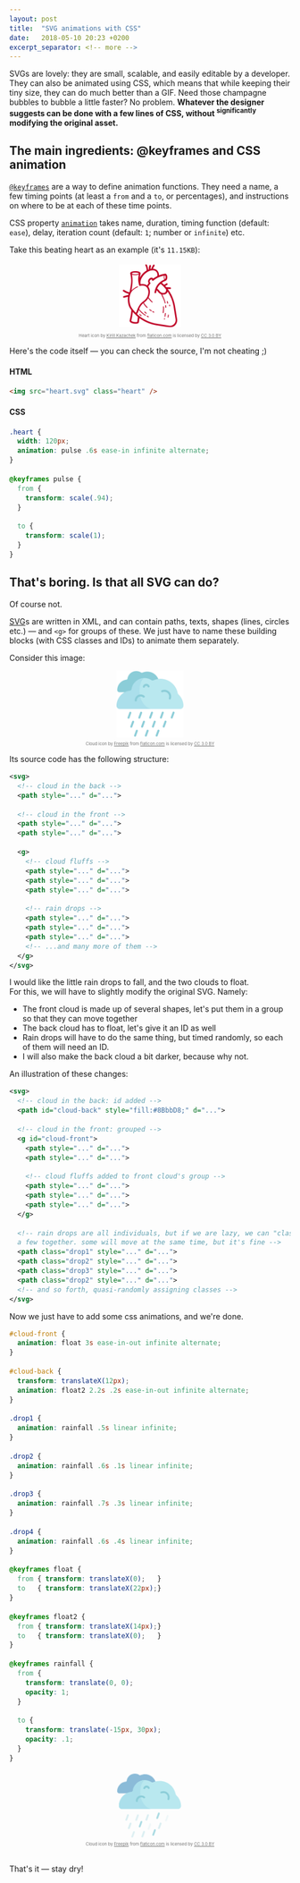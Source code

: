 ```yaml
---
layout: post
title:  "SVG animations with CSS"
date:   2018-05-10 20:23 +0200
excerpt_separator: <!-- more -->
---
```


SVGs are lovely: they are small, scalable, and easily editable by a developer. They can also be animated using CSS, which means that while keeping their tiny size, they can do much better than a GIF.<!-- more --> Need those champagne bubbles to bubble a little faster? No problem. **Whatever the designer suggests can be done with a few lines of CSS, without <sup>significantly</sup> modifying the original asset.**

## The main ingredients: @keyframes and CSS animation

[`@keyframes`](https://developer.mozilla.org/en-US/docs/Web/CSS/%40keyframes) are a way to define animation functions. They need a name, a few timing points (at least a `from` and a `to`, or percentages), and instructions on where to be at each of these time points.

CSS property [`animation`](https://developer.mozilla.org/en-US/docs/Web/CSS/animation) takes name, duration, timing function (default: `ease`), delay, iteration count (default: `1`; number or `infinite`) etc.

Take this beating heart as an example (it's `11.15KB`):

<style type="text/css">
  .svg {
    width: 120px;
    margin: 0 auto;    
  }
  .heart {
    animation: pulse .6s ease-in infinite alternate;
  }

  @keyframes pulse {
    from {transform: scale(.94);}
    to {transform: scale(1);}
  }
</style>
<div style="display: flex; flex-direction: column; align-items: center; max-width: 550px;">
<img src="./heart.svg" class="heart svg" />
<div style="font-size: 7.5px; opacity: .6; margin-top: 1em">Heart icon by <a href="https://www.flaticon.com/authors/kirill-kazachek" title="Kirill Kazachek">Kirill Kazachek</a> from <a href="https://www.flaticon.com/" title="Flaticon">flaticon.com</a> is licensed by <a href="http://creativecommons.org/licenses/by/3.0/" title="Creative Commons BY 3.0" target="_blank" data-id="_">CC 3.0 BY</a></div>
</div>

Here's the code itself — you can check the source, I'm not cheating ;)

#### HTML
```html
<img src="heart.svg" class="heart" />
```

#### CSS
```scss
.heart {
  width: 120px;
  animation: pulse .6s ease-in infinite alternate;
}

@keyframes pulse {
  from {
    transform: scale(.94);
  }

  to {
    transform: scale(1);
  }
}

```

## That's boring. Is that all SVG can do?

Of course not.

[SVG](https://en.wikipedia.org/wiki/Scalable_Vector_Graphics)s are written in XML, and can contain paths, texts, shapes (lines, circles etc.) — and `<g>` for groups of these. We just have to name these building blocks (with CSS classes and IDs) to animate them separately.

Consider this image:

<div style="display: flex; flex-direction: column; align-items: center; max-width: 550px;">
<img src="./rain.svg" class="svg" />
<div style="font-size: 7.5px; opacity: .6; margin-top: 1em">Cloud icon by <a href="http://www.freepik.com" title="Freepik">Freepik</a> from <a href="https://www.flaticon.com/" title="Flaticon">flaticon.com</a> is licensed by <a href="http://creativecommons.org/licenses/by/3.0/" title="Creative Commons BY 3.0" target="_blank" data-id="2_">CC 3.0 BY</a></div>
</div>

Its source code has the following structure:

```xml
<svg>
  <!-- cloud in the back -->
  <path style="..." d="...">

  <!-- cloud in the front -->
  <path style="..." d="...">
  <path style="..." d="...">

  <g>
    <!-- cloud fluffs -->
    <path style="..." d="...">
    <path style="..." d="...">
    <path style="..." d="...">

    <!-- rain drops -->
    <path style="..." d="...">
    <path style="..." d="...">
    <path style="..." d="...">
    <!-- ...and many more of them -->
  </g>
</svg>
```

I would like the little rain drops to fall, and the two clouds to float.  
For this, we will have to slightly modify the original SVG. Namely:
- The front cloud is made up of several shapes, let's put them in a group so that they can move together
- The back cloud has to float, let's give it an ID as well
- Rain drops will have to do the same thing, but timed randomly, so each of them will need an ID.
- I will also make the back cloud a bit darker, because why not.

An illustration of these changes:

```xml
<svg>
  <!-- cloud in the back: id added -->
  <path id="cloud-back" style="fill:#8BbbD8;" d="...">

  <!-- cloud in the front: grouped -->
  <g id="cloud-front">
    <path style="..." d="...">
    <path style="..." d="...">

    <!-- cloud fluffs added to front cloud's group -->
    <path style="..." d="...">
    <path style="..." d="...">
    <path style="..." d="...">
  </g>

  <!-- rain drops are all individuals, but if we are lazy, we can "class"
  a few together. some will move at the same time, but it's fine -->
  <path class="drop1" style="..." d="...">
  <path class="drop2" style="..." d="...">
  <path class="drop3" style="..." d="...">
  <path class="drop2" style="..." d="...">
  <!-- and so forth, quasi-randomly assigning classes -->
</svg>
```

Now we just have to add some css animations, and we're done.

```scss
#cloud-front {
  animation: float 3s ease-in-out infinite alternate;
}

#cloud-back {
  transform: translateX(12px);
  animation: float2 2.2s .2s ease-in-out infinite alternate;
}

.drop1 {
  animation: rainfall .5s linear infinite;
}

.drop2 {
  animation: rainfall .6s .1s linear infinite;
}

.drop3 {
  animation: rainfall .7s .3s linear infinite;
}

.drop4 {
  animation: rainfall .6s .4s linear infinite;
}

@keyframes float {
  from { transform: translateX(0);   }
  to   { transform: translateX(22px);}
}

@keyframes float2 {
  from { transform: translateX(14px);}
  to   { transform: translateX(0);   }
}

@keyframes rainfall {
  from {
    transform: translate(0, 0);
    opacity: 1;
  }

  to {
    transform: translate(-15px, 30px);
    opacity: .1;
  }
}
```

<style type="text/css">
  #cloud-front {
    animation: float 3s ease-in-out infinite alternate;
  }

  #cloud-back {
    transform: translateX(12px);
    animation: float2 2.2s .2s ease-in-out infinite alternate;
  }

  .drop1 {
    animation: rainfall .5s linear infinite;
  }

  .drop2 {
    animation: rainfall .6s .1s linear infinite;
  }

  .drop3 {
    animation: rainfall .7s .3s linear infinite;
  }

  .drop4 {
    animation: rainfall .6s .4s linear infinite;
  }

  @keyframes float {
    from {transform: translateX(0);}
    to {transform: translateX(22px);}
  }

  @keyframes float2 {
    from {transform: translateX(14px);}
    to {transform: translateX(0);}
  }

  @keyframes rainfall {
    from {
      transform: translate(0, 0);
      opacity: 1;
    }
    to {
      transform: translate(-15px, 30px);
      opacity: .1;
    }
  }
</style>

<div style="display: flex; flex-direction: column; align-items: center; max-width: 550px;">
<?xml version="1.0" encoding="iso-8859-1"?>
<!-- Generator: Adobe Illustrator 19.0.0, SVG Export Plug-In . SVG Version: 6.00 Build 0)  -->
<svg version="1.1" id="rain" xmlns="http://www.w3.org/2000/svg" xmlns:xlink="http://www.w3.org/1999/xlink" x="0px" y="0px" width="120px" height="120px"
	 viewBox="0 0 552.001 512.001" style="enable-background:new 0 0 512.001 512.001;" xml:space="preserve">
<path id="cloud-back" style="fill:#8BbbD8;" d="M330.066,91.981c-2.678-2.507-4.528-5.757-5.264-9.351c-8.552-41.775-45.509-73.201-89.813-73.201
	c-12.92,0-25.215,2.675-36.364,7.499c-3.529,1.527-7.579,1.276-10.814-0.802c-10.603-6.81-23.21-10.768-36.748-10.768
	c-34.131,0-62.393,25.094-67.362,57.837c-0.626,4.125-3.896,7.318-8.039,7.804c-39.655,4.654-70.426,38.35-70.426,79.255l0,0
	c0,9.332,7.565,16.896,16.896,16.896h316.324c9.332,0,16.896-7.565,16.896-16.896l0,0
	C355.352,127.26,345.624,106.546,330.066,91.981z"/>
<g id="cloud-front">
	<path style="fill:#B9E8EF;" d="M475.023,185.235c-3.916-3.666-6.622-8.42-7.698-13.675
		c-12.506-61.091-66.552-107.048-131.34-107.048c-18.894,0-36.874,3.912-53.177,10.966c-5.161,2.233-11.083,1.865-15.815-1.173
		c-15.506-9.958-33.942-15.747-53.739-15.747c-49.912,0-91.241,36.696-98.508,84.579c-0.915,6.032-5.697,10.702-11.756,11.413
		C44.999,161.356,0,210.633,0,270.451l0,0c0,13.646,11.062,24.709,24.709,24.709h462.583c13.646,0,24.709-11.063,24.709-24.709l0,0
		C512,236.827,497.774,206.535,475.023,185.235z"/>
	<path style="fill:#ABDFEB;" d="M207.779,58.722c-47.432,2.57-86.035,38.296-93.034,84.416c-0.915,6.032-5.697,10.702-11.756,11.413
		C44.999,161.356,0,210.633,0,270.451l0,0c0,13.646,11.062,24.709,24.709,24.709h235.938
		C153.418,256.289,161.934,99.33,207.779,58.722z"/>
	<path style="fill:#8BCDD8;" d="M147.178,237.838c-4.036,0-7.368-3.209-7.492-7.271c-0.591-19.344,11.238-36.79,29.435-43.414
		c14.724-5.358,31.425-2.537,43.588,7.364c3.212,2.615,3.697,7.339,1.081,10.551c-2.615,3.212-7.339,3.697-10.551,1.081
		c-8.213-6.686-19.05-8.518-28.988-4.901c-12.1,4.404-19.965,16.002-19.572,28.86c0.126,4.14-3.127,7.599-7.268,7.726
		C147.334,237.837,147.256,237.838,147.178,237.838z"/>
	<path style="fill:#8BCDD8;" d="M407.844,221.921c-0.804,0-1.622-0.13-2.426-0.405c-3.92-1.339-6.011-5.603-4.672-9.523
		c4.547-13.308,1.2-27.747-8.737-37.684c-10.634-10.634-26.434-13.677-40.253-7.749c-3.806,1.632-8.216-0.129-9.849-3.937
		c-1.632-3.807,0.13-8.216,3.937-9.849c19.491-8.358,41.775-4.068,56.772,10.929c14.015,14.014,18.737,34.376,12.325,53.141
		C413.875,219.96,410.963,221.921,407.844,221.921z"/>
	<path style="fill:#8BCDD8;" d="M208.844,132.131c-0.735,0-1.481-0.108-2.22-0.337c-3.957-1.225-6.172-5.425-4.947-9.382
		c3.516-11.36,13.872-18.992,25.771-18.992c10.864,0,20.62,6.466,24.852,16.473c1.613,3.815-0.171,8.215-3.986,9.829
		c-3.813,1.613-8.215-0.171-9.829-3.986c-1.879-4.444-6.212-7.316-11.037-7.316c-5.284,0-9.882,3.386-11.442,8.427
		C215.011,130.065,212.045,132.131,208.844,132.131z"/>
</g>
<path class="drop1" style="fill:#8BCDD8;" d="M91.734,369.476c-0.852,0-1.718-0.146-2.564-0.454c-3.893-1.417-5.899-5.721-4.483-9.613
	l13.842-38.03c1.417-3.893,5.72-5.898,9.613-4.483c3.892,1.417,5.899,5.721,4.482,9.613L98.782,364.54
	C97.674,367.584,94.798,369.476,91.734,369.476z"/>
<path class="drop2" style="fill:#8BCDD8;" d="M174.454,369.181c-0.852,0-1.718-0.146-2.564-0.454c-3.893-1.417-5.899-5.721-4.483-9.613
	l13.842-38.03c1.417-3.893,5.721-5.899,9.613-4.483c3.892,1.417,5.899,5.721,4.482,9.613l-13.842,38.031
	C180.394,367.289,177.518,369.181,174.454,369.181z"/>
<path class="drop1" style="fill:#8BCDD8;" d="M257.174,368.886c-0.852,0-1.718-0.146-2.564-0.454c-3.893-1.417-5.899-5.721-4.483-9.613
	l13.842-38.031c1.417-3.893,5.721-5.901,9.613-4.483c3.893,1.417,5.899,5.721,4.483,9.613l-13.842,38.031
	C263.113,366.995,260.237,368.886,257.174,368.886z"/>
<path class="drop4" style="fill:#8BCDD8;" d="M339.894,368.591c-0.852,0-1.718-0.146-2.564-0.454c-3.893-1.417-5.899-5.721-4.483-9.613
	l13.842-38.031c1.417-3.893,5.72-5.9,9.613-4.483s5.899,5.721,4.483,9.613l-13.842,38.031
	C345.833,366.7,342.957,368.591,339.894,368.591z"/>
<path class="drop3" style="fill:#8BCDD8;" d="M422.613,368.295c-0.852,0-1.718-0.146-2.564-0.454c-3.893-1.417-5.899-5.721-4.483-9.613
	l13.842-38.031c1.417-3.893,5.721-5.901,9.613-4.483c3.893,1.417,5.899,5.721,4.483,9.613l-13.842,38.031
	C428.553,366.404,425.677,368.295,422.613,368.295z"/>
<path class="drop1" style="fill:#8BCDD8;" d="M113,438.073c-0.852,0-1.718-0.146-2.565-0.454c-3.892-1.417-5.899-5.721-4.483-9.613l13.842-38.031
	c1.417-3.893,5.72-5.899,9.613-4.483c3.893,1.417,5.899,5.721,4.483,9.613l-13.842,38.031
	C118.939,436.182,116.063,438.073,113,438.073z"/>
<path class="drop4" style="fill:#8BCDD8;" d="M195.72,437.778c-0.852,0-1.718-0.146-2.564-0.454c-3.893-1.417-5.899-5.721-4.483-9.613
	l13.842-38.031c1.417-3.893,5.719-5.9,9.613-4.483c3.892,1.417,5.899,5.721,4.483,9.613l-13.842,38.031
	C201.659,435.887,198.783,437.778,195.72,437.778z"/>
<path class="drop3" style="fill:#8BCDD8;" d="M278.439,437.482c-0.852,0-1.718-0.146-2.565-0.454c-3.892-1.417-5.899-5.721-4.482-9.613
	l13.842-38.03c1.417-3.893,5.722-5.898,9.613-4.483c3.892,1.417,5.899,5.721,4.482,9.613l-13.842,38.03
	C284.379,435.591,281.502,437.482,278.439,437.482z"/>
<path class="drop1" style="fill:#8BCDD8;" d="M361.159,437.187c-0.852,0-1.718-0.146-2.565-0.454c-3.892-1.417-5.899-5.721-4.482-9.613
	l13.842-38.03c1.417-3.892,5.723-5.899,9.613-4.483c3.893,1.417,5.899,5.721,4.483,9.613l-13.842,38.031
	C367.099,435.296,364.222,437.187,361.159,437.187z"/>
<path class="drop2" style="fill:#8BCDD8;" d="M141.586,506.643c-0.852,0-1.718-0.146-2.565-0.454c-3.892-1.417-5.899-5.721-4.482-9.613
	l13.842-38.03c1.417-3.893,5.723-5.898,9.613-4.483c3.893,1.417,5.899,5.721,4.483,9.613l-13.842,38.031
	C147.526,504.752,144.65,506.643,141.586,506.643z"/>
<path class="drop1" style="fill:#8BCDD8;" d="M224.306,506.349c-0.852,0-1.718-0.146-2.565-0.454c-3.892-1.417-5.899-5.721-4.482-9.613
	l13.842-38.03c1.417-3.893,5.721-5.897,9.613-4.483c3.893,1.417,5.899,5.721,4.483,9.613l-13.842,38.031
	C230.246,504.457,227.37,506.349,224.306,506.349z"/>
<path class="drop4" style="fill:#8BCDD8;" d="M307.026,506.054c-0.852,0-1.718-0.146-2.564-0.454c-3.893-1.417-5.899-5.721-4.483-9.613
	l13.842-38.031c1.417-3.893,5.72-5.901,9.613-4.483c3.893,1.417,5.899,5.721,4.483,9.613l-13.842,38.031
	C312.965,504.163,310.089,506.054,307.026,506.054z"/>
</svg>
<div style="font-size: 7.5px; opacity: .6; margin-top: 1em">Cloud icon by <a href="http://www.freepik.com" title="Freepik">Freepik</a> from <a href="https://www.flaticon.com/" title="Flaticon">flaticon.com</a> is licensed by <a href="http://creativecommons.org/licenses/by/3.0/" title="Creative Commons BY 3.0" target="_blank" data-id="2_">CC 3.0 BY</a></div>
&nbsp;
</div>

That's it — stay dry!

